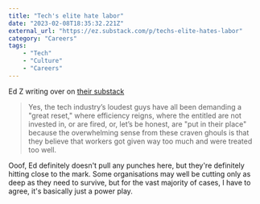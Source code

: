 ```yaml
---
title: "Tech's elite hate labor"
date: "2023-02-08T18:35:32.221Z"
external_url: "https://ez.substack.com/p/techs-elite-hates-labor"
category: "Careers"
tags:
    - "Tech"
    - "Culture"
    - "Careers"
---
```


Ed Z writing over on [their substack](https://ez.substack.com/p/techs-elite-hates-labor)

> Yes, the tech industry’s loudest guys have all been demanding a "great reset," where efficiency reigns, where the entitled are not invested in, or are fired, or, let’s be honest, are "put in their place" because the overwhelming sense from these craven ghouls is that they believe that workers got given way too much and were treated too well. 

Ooof, Ed definitely doesn't pull any punches here, but they're definitely hitting close to the mark. Some organisations may well be cutting only as deep as they need to survive, but for the vast majority of cases, I have to agree, it's basically just a power play.